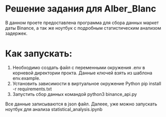 # Решение задания для Alber_Blanc
В данном проете предоставлена программа для сбора данных маркет даты Binance, а так же ноутбук с подробным статистическим анализом задержек.
# Как запускать:
  1. Необходимо создать файл с переменными окружения .env в корневой директории прокта. Данные ключей взять из шаблона env.example.
  2. Установить зависимости в виртуальное окружение Python pip install -r requirements.txt
  3. Запустить сбор данных командой python3 binance_api.py

Все данные записываются в json файл.
Далеее, уже можно запускать ноутбук для анализа statistical_analysis.ipynb

